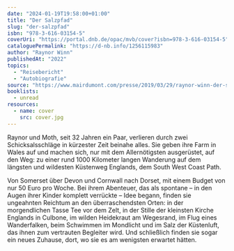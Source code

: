 ```yaml
---
date: "2024-01-19T19:58:00+01:00"
title: "Der Salzpfad"
slug: "der-salzpfad"
isbn: "978-3-616-03154-5"
coverUri: "https://portal.dnb.de/opac/mvb/cover?isbn=978-3-616-03154-5"
cataloguePermalink: "https://d-nb.info/1256115983"
author: "Raynor Winn"
publishedAt: "2022"
topics:
  - "Reisebericht"
  - "Autobiografie"
source: "https://www.mairdumont.com/presse/2019/03/29/raynor-winn-der-salzpfad/"
booklists:
  - unread
resources:
  - name: cover
    src: cover.jpg
---
```


Raynor und Moth, seit 32 Jahren ein Paar, verlieren durch zwei Schicksalsschläge 
in kürzester Zeit beinahe alles. Sie geben ihre Farm in Wales auf und machen 
sich, nur mit dem Allernötigsten ausgerüstet, auf den Weg: zu einer rund 1000 
Kilometer langen Wanderung auf dem längsten und wildesten Küstenweg Englands, 
dem South West Coast Path.

Von Somerset über Devon und Cornwall nach Dorset, mit einem Budget von nur 50 
Euro pro Woche. Bei ihrem Abenteuer, das als spontane – in den Augen ihrer 
Kinder komplett verrückte – Idee begann, finden sie ungeahnten Reichtum an den 
überraschendsten Orten: in der morgendlichen Tasse Tee vor dem Zelt, in der 
Stille der kleinsten Kirche Englands in Culbone, im wilden Heidekraut am 
Wegesrand, im Flug eines Wanderfalken, beim Schwimmen im Mondlicht und im Salz 
der Küstenluft, das ihnen zum vertrauten Begleiter wird. Und schließlich finden 
sie sogar ein neues Zuhause, dort, wo sie es am wenigsten erwartet hätten.
